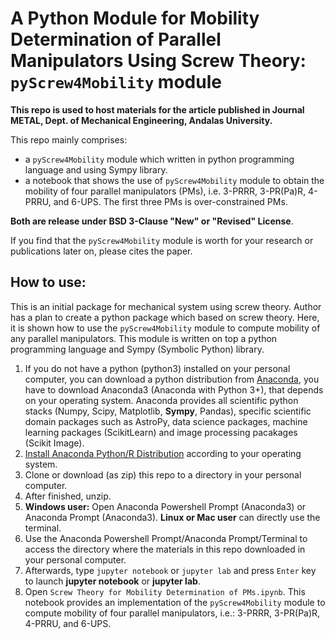 # A Python Module for Mobility Determination of Parallel Manipulators Using Screw Theory: `pyScrew4Mobility` module


**This repo is used to host materials for the article published in Journal METAL, Dept. of Mechanical Engineering, Andalas University.**

This repo mainly comprises:
* a `pyScrew4Mobility` module which written in python programming language and using Sympy library.
* a notebook that shows the use of `pyScrew4Mobility` module to obtain the mobility of four parallel manipulators (PMs), i.e. 3-PRRR, 3-PR(Pa)R, 4-PRRU, and 6-UPS. The first three PMs is over-constrained PMs.

**Both are release under BSD 3-Clause "New" or "Revised" License**.

If you find that the `pyScrew4Mobility` module is worth for your research or publications later on, please cites the paper.

## How to use:
This is an initial package for mechanical system using screw theory. Author has a plan to create a python package which based on screw theory. Here, it is shown how to use the `pyScrew4Mobility` module to compute mobility of any parallel manipulators. This module is written on top a python programming language and Sympy (Symbolic Python) library.

1. If you do not have a python (python3) installed on your personal computer, you can download a python distribution from [Anaconda](https://www.anaconda.com/distribution/), you have to download Anaconda3 (Anaconda with Python 3+), that depends on your operating system. Anaconda provides all scientific python stacks (Numpy, Scipy, Matplotlib, **Sympy**, Pandas), specific scientific domain packages such as AstroPy, data science packages, machine learning packages (ScikitLearn) and image processing pacakages (Scikit Image).
2. [Install Anaconda Python/R Distribution](https://docs.anaconda.com/anaconda/install/) according to your operating system.
3. Clone or download (as zip) this repo to a directory in your personal computer.
4. After finished, unzip.
5. **Windows user:** Open Anaconda Powershell Prompt (Anaconda3) or Anaconda Prompt (Anaconda3). **Linux or Mac user** can directly use the terminal.
6. Use the Anaconda Powershell Prompt/Anaconda Prompt/Terminal to access the directory where the materials in this repo downloaded in your personal computer.
7. Afterwards, type `jupyter notebook` or `jupyter lab` and press `Enter` key to launch **jupyter notebook** or **jupyter lab**.
8. Open `Screw Theory for Mobility Determination of PMs.ipynb`. This notebook provides an implementation of the `pyScrew4Mobility` module to compute mobility of four parallel manipulators, i.e.:  3-PRRR, 3-PR(Pa)R, 4-PRRU, and 6-UPS.


